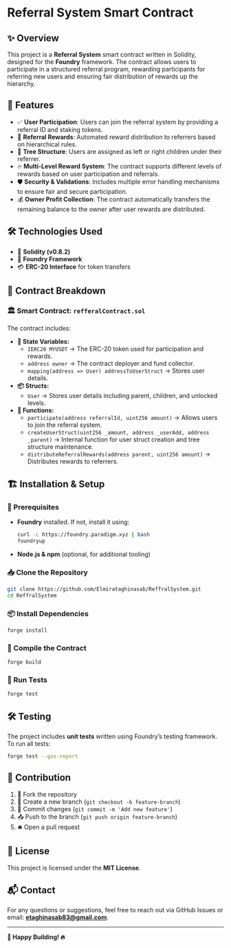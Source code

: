 # Referral System Smart Contract 

## ✨ Overview
This project is a **Referral System** smart contract written in Solidity, designed for the **Foundry** framework. The contract allows users to participate in a structured referral program, rewarding participants for referring new users and ensuring fair distribution of rewards up the hierarchy.

## 🌟 Features
- ✅ **User Participation**: Users can join the referral system by providing a referral ID and staking tokens.
- 🎁 **Referral Rewards**: Automated reward distribution to referrers based on hierarchical rules.
- 🌲 **Tree Structure**: Users are assigned as left or right children under their referrer.
- 🔥 **Multi-Level Reward System**: The contract supports different levels of rewards based on user participation and referrals.
- 🛡️ **Security & Validations**: Includes multiple error handling mechanisms to ensure fair and secure participation.
- 💰 **Owner Profit Collection**: The contract automatically transfers the remaining balance to the owner after user rewards are distributed.

## 🛠️ Technologies Used
- 📝 **Solidity (v0.8.2)**
- 🚀 **Foundry Framework**
- 💳 **ERC-20 Interface** for token transfers

## 📜 Contract Breakdown
### 🏛️ Smart Contract: `refferalContract.sol`
The contract includes:
- **📌 State Variables:**
  - `IERC20 MYUSDT` → The ERC-20 token used for participation and rewards.
  - `address owner` → The contract deployer and fund collector.
  - `mapping(address => User) addressToUserStruct` → Stores user details.
- **📦 Structs:**
  - `User` → Stores user details including parent, children, and unlocked levels.
- **🔧 Functions:**
  - `participate(address referralId, uint256 amount)` → Allows users to join the referral system.
  - `createUserStruct(uint256 _amount, address _userAdd, address _parent)` → Internal function for user struct creation and tree structure maintenance.
  - `distributeReferralRewards(address parent, uint256 amount)` → Distributes rewards to referrers.

## 🏗️ Installation & Setup
### 📌 Prerequisites
- **Foundry** installed. If not, install it using:
  ```sh
  curl -L https://foundry.paradigm.xyz | bash
  foundryup
  ```
- **Node.js & npm** (optional, for additional tooling)

### 📥 Clone the Repository
```sh
git clone https://github.com/Elmirataghinasab/ReffralSystem.git
cd ReffralSystem
```

### 📦 Install Dependencies
```sh
forge install
```

### 🔨 Compile the Contract
```sh
forge build
```

### 🧪 Run Tests
```sh
forge test
```

## 🛠️ Testing
The project includes **unit tests** written using Foundry’s testing framework.
To run all tests:
```sh
forge test --gas-report
```

## 🤝 Contribution
1. 🍴 Fork the repository
2. 🌿 Create a new branch (`git checkout -b feature-branch`)
3. 📝 Commit changes (`git commit -m 'Add new feature'`)
4. 📤 Push to the branch (`git push origin feature-branch`)
5. 🛎️ Open a pull request

## 📜 License
This project is licensed under the **MIT License**.

## 📬 Contact
For any questions or suggestions, feel free to reach out via GitHub Issues or email: **etaghinasab83@gmail.com**.

---
**🚀 Happy Building! 🔥**

